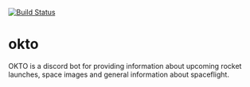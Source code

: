 [![Build Status](https://img.shields.io/endpoint.svg?url=https%3A%2F%2Factions-badge.atrox.dev%2FBaev1%2Fokto%2Fbadge%3Fref%3Dmaster&style=flat-square)](https://actions-badge.atrox.dev/Baev1/okto/goto?ref=master)

# okto

OKTO is a discord bot for providing information about upcoming rocket launches, space images and general information about spaceflight.
